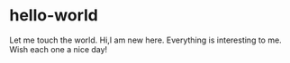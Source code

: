# hello-world
Let me touch the world.
Hi,I am new here.
Everything is interesting to me.
Wish each one a nice day!
